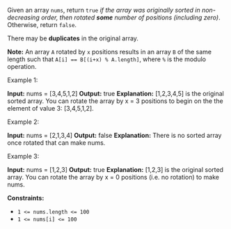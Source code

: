 Given an array `nums`, return `true` _if the array was originally sorted in non-decreasing order, then rotated **some** number of positions (including zero)_. Otherwise, return `false`.

There may be **duplicates** in the original array.

**Note:** An array `A` rotated by `x` positions results in an array `B` of the same length such that `A[i] == B[(i+x) % A.length]`, where `%` is the modulo operation.

Example 1:

**Input:** nums = \[3,4,5,1,2\]
**Output:** true
**Explanation:** \[1,2,3,4,5\] is the original sorted array.
You can rotate the array by x = 3 positions to begin on the the element of value 3: \[3,4,5,1,2\].

Example 2:

**Input:** nums = \[2,1,3,4\]
**Output:** false
**Explanation:** There is no sorted array once rotated that can make nums.

Example 3:

**Input:** nums = \[1,2,3\]
**Output:** true
**Explanation:** \[1,2,3\] is the original sorted array.
You can rotate the array by x = 0 positions (i.e. no rotation) to make nums.

**Constraints:**

-   `1 <= nums.length <= 100`
-   `1 <= nums[i] <= 100`